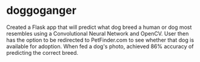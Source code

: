 # doggoganger
Created a Flask app that will predict what dog breed a human or dog most resembles using a Convolutional Neural Network and OpenCV. User then has the option to be redirected to PetFinder.com to see whether that dog is available for adoption. When fed a dog's photo, achieved 86% accuracy of predicting the correct breed.
